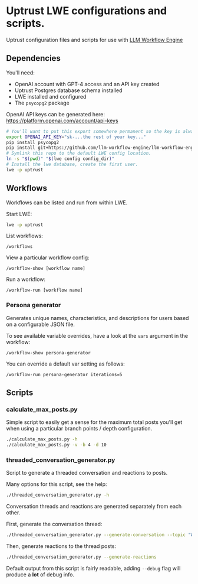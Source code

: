 # Uptrust LWE configurations and scripts.

Uptrust configuration files and scripts for use with [LLM Workflow Engine](https://github.com/llm-workflow-engine/llm-workflow-engine)

## Dependencies

You'll need:

* OpenAI account with GPT-4 access and an API key created
* Uptrust Postgres database schema installed
* LWE installed and configured
* The `psycopg2` package

OpenAI API keys can be generated here: https://platform.openai.com/account/api-keys

```bash
# You'll want to put this export somewhere permanent so the key is always available in your CLI environment.
export OPENAI_API_KEY="sk-...the rest of your key..."
pip install psycopg2
pip install git+https://github.com/llm-workflow-engine/llm-workflow-engine
# Symlink this repo to the default LWE config location.
ln -s "$(pwd)" "$(lwe config config_dir)"
# Install the lwe database, create the first user.
lwe -p uptrust
```

## Workflows

Workflows can be listed and run from within LWE.

Start LWE:

```bash
lwe -p uptrust
```

List workflows:

```
/workflows
```

View a particular workflow config:

```
/workflow-show [workflow name]
```

Run a workflow:

```
/workflow-run [workflow name]
```

### Persona generator

Generates unique names, characteristics, and descriptions for users based on a configurable JSON file.

To see available variable overrides, have a look at the `vars` argument in the workflow:

```
/workflow-show persona-generator
```

You can override a default var setting as follows:

```
/workflow-run persona-generator iterations=5
```

## Scripts

### calculate_max_posts.py

Simple script to easily get a sense for the maximum total posts you'll get when using a particular branch points / depth configuration.

```bash
./calculate_max_posts.py -h
./calculate_max_posts.py -v -b 4 -d 10
```

### threaded_conversation_generator.py

Script to generate a threaded conversation and reactions to posts.

Many options for this script, see the help:

```bash
./threaded_conversation_generator.py -h
```

Conversation threads and reactions are generated separately from each other.

First, generate the conversation thread:

```bash
./threaded_conversation_generator.py --generate-conversation --topic "War solves nothing" --branch-depth 3 --subtopic-max 2 --thread-length-max 8
```

Then, generate reactions to the thread posts:

```bash
./threaded_conversation_generator.py --generate-reactions
```

Default output from this script is fairly readable, adding `--debug` flag will produce a **lot** of debug info.
